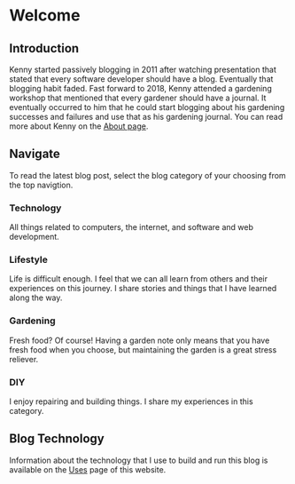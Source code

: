 ﻿---
date: 2019-12-22
description: Information about this blog and Kenny Robinson.
author: Kenny Robinson
---

# Welcome

## Introduction

Kenny started passively blogging in 2011 after watching presentation that stated that every software developer should have a blog. Eventually that blogging habit faded. Fast forward to 2018, Kenny attended a gardening workshop that mentioned that every gardener should have a journal. It eventually occurred to him that he could start blogging about his gardening successes and failures and use that as his gardening journal.
You can read more about Kenny on the [About page](/about).

## Navigate 

To read the latest blog post, select the blog category of your 
choosing from the top navigtion.

### Technology

All things related to computers, the internet, and software and web development.

### Lifestyle

Life is difficult enough. I feel that we can all learn from others and their experiences
on this journey. I share stories and things that I have learned along the way.

### Gardening

Fresh food? Of course! Having a garden note only means that you have fresh food 
when you choose, but maintaining the garden is a great stress reliever.

### DIY

I enjoy repairing and building things. I share my experiences in this category.

## Blog Technology 

Information about the technology that I use to build and run this blog is available
on the [Uses](/uses#this-website-and-blog) page of this website.

